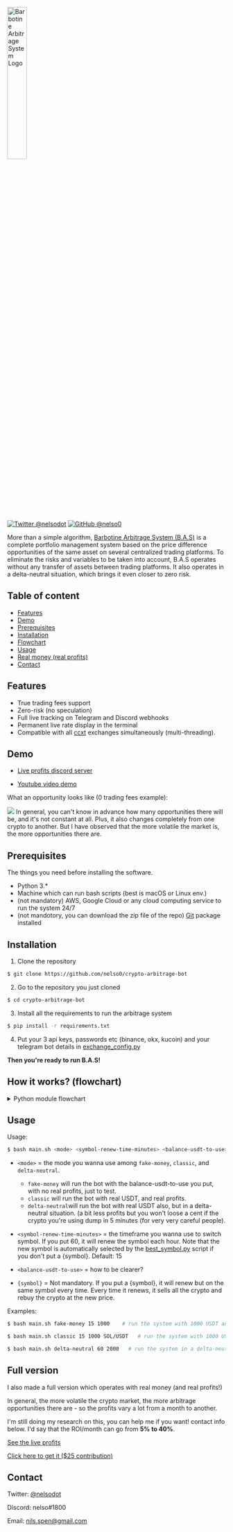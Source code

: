 <p align="left">
  <img alt="Barbotine Arbitrage System Logo" width="30%" height="30%" src="https://bas.teleporthq.app/playground_assets/bas-logo-rouge-200h.png">
</p>

[![Twitter @nelsodot](https://img.shields.io/twitter/url/https/twitter.com/nelsodot.svg?style=social&label=%20%40nelsodot)](https://twitter.com/nelsodot)
[![GitHub @nelso0](https://img.shields.io/github/followers/nelso0?label=follow&style=social)](https://github.com/nelso0)

More than a simple algorithm, [Barbotine Arbitrage System (B.A.S)](https://barbotine.capital) is a complete portfolio management system based on the price difference opportunities of the same asset on several centralized trading platforms.
To eliminate the risks and variables to be taken into account, B.A.S operates without any transfer of assets between trading platforms. It also operates in a delta-neutral situation, which brings it even closer to zero risk.

## Table of content
* [Features](#features)
* [Demo](#demo)
* [Prerequisites](#prerequis)
* [Installation](#installation)
* [Flowchart](#flowchart)
* [Usage](#usage)
* [Real money (real profits)](#full-version)
* [Contact](#contact)
<a name="features"/>
 
## Features

* True trading fees support
* Zero-risk (no speculation)
* Full live tracking on Telegram and Discord webhooks
* Permanent live rate display in the terminal
* Compatible with all [ccxt](https://github.com/ccxt/ccxt) exchanges simultaneously (multi-threading).

<a name="demo"/>
 
## Demo

* [Live profits discord server](https://discord.gg/Y7MeEMGKnn)

* [Youtube video demo](https://youtu.be/Hq7XXsiKJhI)

What an opportunity looks like (0 trading fees example):

![](https://media.discordapp.net/attachments/876447732259225612/1066487526807842836/demo_trades.gif)
In general, you can't know in advance how many opportunities there will be, and it's not constant at all. Plus, it also changes completely from one crypto to another. But I have observed that the more volatile the market is, the more opportunities there are.

<a name="prerequis"/>
 
## Prerequisites

The things you need before installing the software.

* Python 3.*
* Machine which can run bash scripts (best is macOS or Linux env.)
* (not mandatory) AWS, Google Cloud or any cloud computing service to run the system 24/7
* (not mandotory, you can download the zip file of the repo) [Git](https://git-scm.com/book/en/v2/Getting-Started-Installing-Git) package installed

<a name="installation"/>
 
## Installation

1. Clone the repository 
```sh
$ git clone https://github.com/nelso0/crypto-arbitrage-bot
```
2. Go to the repository you just cloned
```sh
$ cd crypto-arbitrage-bot
```
3. Install all the requirements to run the arbitrage system
```sh
$ pip install -r requirements.txt
```
4. Put your 3 api keys, passwords etc (binance, okx, kucoin) and your telegram bot details in [exchange_config.py](exchange_config.py)

**Then you're ready to run B.A.S!**

<a name="flowchart"/>

## How it works? (flowchart)

<details><summary>Python module flowchart</summary>

<p align="left">
  <img width="45%" height="45%" src="https://media.discordapp.net/attachments/871516621464797184/1075687180816625784/image.png">
</p>

</details>

<a name="usage"/>
 
## Usage

Usage: 

```sh
$ bash main.sh <mode> <symbol-renew-time-minutes> <balance-usdt-to-use> {symbol}
```

* ```<mode>``` = the mode you wanna use among ```fake-money```, ```classic```, and ```delta-neutral```. 
  
  * ```fake-money``` will run the bot with the balance-usdt-to-use you put, with no real profits, just to test.
  * ```classic``` will run the bot with real USDT, and real profits.
  * ```delta-neutral```will run the bot with real USDT also, but in a delta-neutral situation. (a bit less profits but you won't loose a cent if the crypto you're using dump in 5 minutes (for very very careful people).
  
  
* ```<symbol-renew-time-minutes>``` = the timeframe you wanna use to switch symbol. If you put 60, it will renew the symbol each hour. Note that the new symbol is automatically selected by the [best_symbol.py](best-symbol.py) script if you don't put a {symbol}. Default: 15


* ```<balance-usdt-to-use>``` = how to be clearer? 


* ```{symbol}``` = Not mandatory. If you put a {symbol}, it will renew but on the same symbol every time. Every time it renews, it sells all the crypto and rebuy the crypto at the new price. 

Examples:

```sh
$ bash main.sh fake-money 15 1000    # run the system with 1000 USDT and renew symbol every 15 minutes.
```
```sh
$ bash main.sh classic 15 1000 SOL/USDT   # run the system with 1000 USDT on SOL/USDT continuously (change the symbol to SOL/USDT each 15 minutes).
```
```sh
$ bash main.sh delta-neutral 60 2000   # run the system in a delta-neutral situation with 2000 USDT and renew the symbol each hour. Note that with same amount of USDT, the delta-neutral mode will have 2/3 of the profits of the classic mode because it has less liquidity to invest in arbitrage opportunities. (a delta-neutral situation has a cost.)
```

<a name="full-version"/>
 
## Full version

I also made a full version which operates with real money (and real profits!)

In general, the more volatile the crypto market, the more arbitrage opportunities there are - so the profits vary a lot from a month to another. 

I'm still doing my research on this, you can help me if you want! contact info below.
I'd say that the ROI/month can go from **5% to 40%**. 

[See the live profits](https://discord.gg/Y7MeEMGKnn)

[Click here to get it ($25 contribution)](https://get.barbotine.capital/product/full-version-of-barbotine)
 
## Contact

Twitter: [@nelsodot](https://twitter.com/nelsodo)

Discord: nelso#1800

Email: [nils.spen@gmail.com](mailto:nils.spen@gmail.com)
